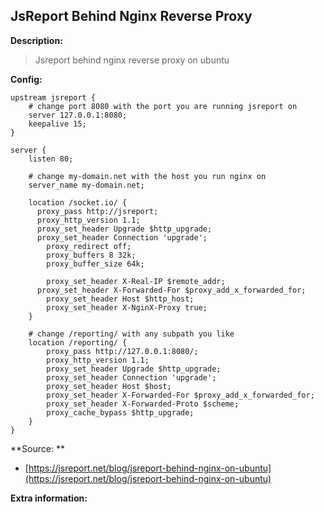 ## JsReport Behind Nginx Reverse Proxy

**Description:**

> Jsreport behind nginx reverse proxy on ubuntu

**Config:**

```
upstream jsreport {
    # change port 8080 with the port you are running jsreport on
    server 127.0.0.1:8080;
    keepalive 15;
}

server {
    listen 80;

    # change my-domain.net with the host you run nginx on
    server_name my-domain.net;

    location /socket.io/ {
      proxy_pass http://jsreport;
      proxy_http_version 1.1;
      proxy_set_header Upgrade $http_upgrade;
      proxy_set_header Connection 'upgrade';
        proxy_redirect off;
        proxy_buffers 8 32k;
        proxy_buffer_size 64k;

        proxy_set_header X-Real-IP $remote_addr;
      proxy_set_header X-Forwarded-For $proxy_add_x_forwarded_for;
        proxy_set_header Host $http_host;
        proxy_set_header X-NginX-Proxy true;
    }

    # change /reporting/ with any subpath you like
    location /reporting/ {
        proxy_pass http://127.0.0.1:8080/;
        proxy_http_version 1.1;
        proxy_set_header Upgrade $http_upgrade;
        proxy_set_header Connection 'upgrade';
        proxy_set_header Host $host;
        proxy_set_header X-Forwarded-For $proxy_add_x_forwarded_for;
        proxy_set_header X-Forwarded-Proto $scheme;
        proxy_cache_bypass $http_upgrade;      
    }
}
```

**Source: **

* [https://jsreport.net/blog/jsreport-behind-nginx-on-ubuntu](https://jsreport.net/blog/jsreport-behind-nginx-on-ubuntu)

**Extra information:**

